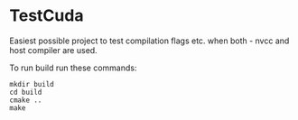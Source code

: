 # TestCuda
Easiest possible project to test compilation flags etc. when both - nvcc and host compiler are used.

To run build run these commands:

```
mkdir build
cd build
cmake ..
make
```
